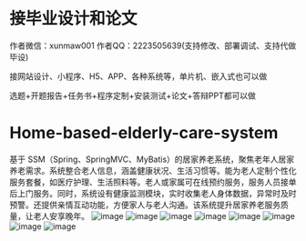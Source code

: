 # 接毕业设计和论文
作者微信：xunmaw001  作者QQ：2223505639(支持修改、部署调试、支持代做毕设)

接网站设计、小程序、H5、APP、各种系统等，单片机、嵌入式也可以做

选题+开题报告+任务书+程序定制+安装测试+论文+答辩PPT都可以做
# Home-based-elderly-care-system
基于 SSM（Spring、SpringMVC、MyBatis）的居家养老系统，聚焦老年人居家养老需求。系统整合老人信息，涵盖健康状况、生活习惯等。能为老人定制个性化服务套餐，如医疗护理、生活照料等。老人或家属可在线预约服务，服务人员接单后上门服务。同时，系统设有健康监测模块，实时收集老人身体数据，异常时及时预警。还提供亲情互动功能，方便家人与老人沟通。该系统提升居家养老服务质量，让老人安享晚年。 
![image](https://github.com/user-attachments/assets/5333cebc-90c8-4fdb-a7c8-a85c1d8126af)
![image](https://github.com/user-attachments/assets/e7972d19-3182-4a8b-9bc8-1cd735a1ab13)
![image](https://github.com/user-attachments/assets/5cfcf08e-789f-40d0-b9b8-e838781d1139)
![image](https://github.com/user-attachments/assets/92e09e0a-38e5-48f5-a3e0-cd07d638fc57)
![image](https://github.com/user-attachments/assets/60f9e6ac-b244-4c90-b032-3852adc9e72e)
![image](https://github.com/user-attachments/assets/f7ebde9d-e28a-4cf9-8fac-5196d9a95909)
![image](https://github.com/user-attachments/assets/08ee320d-d4ca-4147-97a8-642f83d69a61)
![image](https://github.com/user-attachments/assets/e9f58106-1d97-42b2-8bcc-64719173009a)
